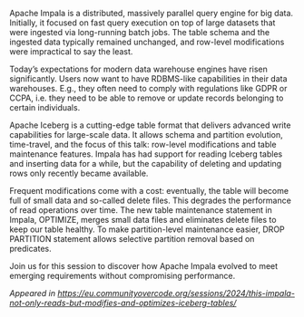 <!--
.. title: This Impala not only reads, but modifies and optimizes Iceberg tables
.. slug: this-impala-not-only-reads-but-modifies-and-optimizes-iceberg-tables
.. date: 2024-07-27 07:09:35 UTC-07:00
.. tags: cceu24
.. category: talks
.. link:
.. description:
.. type: text
.. author: Zoltán Borók-Nagy, Péter Rózsa, Noémi Pap-Takács
-->

Apache Impala is a distributed, massively parallel query engine for big data. Initially, it focused
on fast query execution on top of large datasets that were ingested via long-running batch jobs. The
table schema and the ingested data typically remained unchanged, and row-level modifications were
impractical to say the least.

Today’s expectations for modern data warehouse engines have risen significantly. Users now want to
have RDBMS-like capabilities in their data warehouses. E.g., they often need to comply with
regulations like GDPR or CCPA, i.e. they need to be able to remove or update records belonging to
certain individuals.

Apache Iceberg is a cutting-edge table format that delivers advanced write capabilities for
large-scale data. It allows schema and partition evolution, time-travel, and the focus of this talk:
row-level modifications and table maintenance features. Impala has had support for reading Iceberg
tables and inserting data for a while, but the capability of deleting and updating rows only
recently became available.

Frequent modifications come with a cost: eventually, the table will become full of small data and
so-called delete files. This degrades the performance of read operations over time. The new table
maintenance statement in Impala, OPTIMIZE, merges small data files and eliminates delete files to
keep our table healthy. To make partition-level maintenance easier, DROP PARTITION statement allows
selective partition removal based on predicates.

Join us for this session to discover how Apache Impala evolved to meet emerging requirements without
compromising performance.

_Appeared in <https://eu.communityovercode.org/sessions/2024/this-impala-not-only-reads-but-modifies-and-optimizes-iceberg-tables/>_
